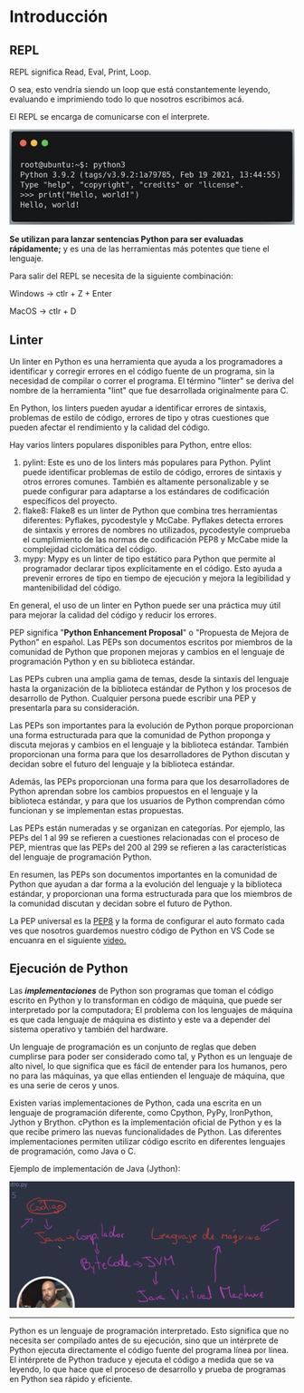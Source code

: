 # **Introducción**

## REPL

REPL significa Read, Eval, Print, Loop.

O sea, esto vendría siendo un loop que está constantemente leyendo, evaluando e imprimiendo todo lo que nosotros escribimos acá.

El REPL se encarga de comunicarse con el interprete.

![REPL.jpeg](/Introduccion/media_Readme/REPL.jpeg)

**Se utilizan para lanzar sentencias Python para ser evaluadas rápidamente;** y es una de las herramientas más potentes que tiene el lenguaje.

Para salir del REPL se necesita de la siguiente combinación:

Windows → ctlr + Z + Enter

MacOS → ctlr + D

## Linter

Un linter en Python es una herramienta que ayuda a los programadores a identificar y corregir errores en el código fuente de un programa, sin la necesidad de compilar o correr el programa. El término "linter" se deriva del nombre de la herramienta "lint" que fue desarrollada originalmente para C.

En Python, los linters pueden ayudar a identificar errores de sintaxis, problemas de estilo de código, errores de tipo y otras cuestiones que pueden afectar el rendimiento y la calidad del código.

Hay varios linters populares disponibles para Python, entre ellos:

1. pylint: Este es uno de los linters más populares para Python. Pylint puede identificar problemas de estilo de código, errores de sintaxis y otros errores comunes. También es altamente personalizable y se puede configurar para adaptarse a los estándares de codificación específicos del proyecto.
2. flake8: Flake8 es un linter de Python que combina tres herramientas diferentes: Pyflakes, pycodestyle y McCabe. Pyflakes detecta errores de sintaxis y errores de nombres no utilizados, pycodestyle comprueba el cumplimiento de las normas de codificación PEP8 y McCabe mide la complejidad ciclomática del código.
3. mypy: Mypy es un linter de tipo estático para Python que permite al programador declarar tipos explícitamente en el código. Esto ayuda a prevenir errores de tipo en tiempo de ejecución y mejora la legibilidad y mantenibilidad del código.

En general, el uso de un linter en Python puede ser una práctica muy útil para mejorar la calidad del código y reducir los errores.

PEP significa "**Python Enhancement Proposal**" o "Propuesta de Mejora de Python" en español. Las PEPs son documentos escritos por miembros de la comunidad de Python que proponen mejoras y cambios en el lenguaje de programación Python y en su biblioteca estándar.

Las PEPs cubren una amplia gama de temas, desde la sintaxis del lenguaje hasta la organización de la biblioteca estándar de Python y los procesos de desarrollo de Python. Cualquier persona puede escribir una PEP y presentarla para su consideración.

Las PEPs son importantes para la evolución de Python porque proporcionan una forma estructurada para que la comunidad de Python proponga y discuta mejoras y cambios en el lenguaje y la biblioteca estándar. También proporcionan una forma para que los desarrolladores de Python discutan y decidan sobre el futuro del lenguaje y la biblioteca estándar.

Además, las PEPs proporcionan una forma para que los desarrolladores de Python aprendan sobre los cambios propuestos en el lenguaje y la biblioteca estándar, y para que los usuarios de Python comprendan cómo funcionan y se implementan estas propuestas.

Las PEPs están numeradas y se organizan en categorías. Por ejemplo, las PEPs del 1 al 99 se refieren a cuestiones relacionadas con el proceso de PEP, mientras que las PEPs del 200 al 299 se refieren a las características del lenguaje de programación Python.

En resumen, las PEPs son documentos importantes en la comunidad de Python que ayudan a dar forma a la evolución del lenguaje y la biblioteca estándar, y proporcionan una forma estructurada para que los miembros de la comunidad discutan y decidan sobre el futuro de Python.

La PEP universal es la [PEP8](https://peps.python.org/pep-0008/) y la forma de configurar el auto formato cada ves que nosotros guardemos nuestro código de Python en VS Code se encuanra en el siguiente [video.](https://s3.us-west-2.amazonaws.com/secure.notion-static.com/ae344bec-510a-4b2a-9f5e-629443b67cb9/format_PEP8.mov?X-Amz-Algorithm=AWS4-HMAC-SHA256&X-Amz-Content-Sha256=UNSIGNED-PAYLOAD&X-Amz-Credential=AKIAT73L2G45EIPT3X45%2F20230316%2Fus-west-2%2Fs3%2Faws4_request&X-Amz-Date=20230316T020422Z&X-Amz-Expires=86400&X-Amz-Signature=bca0223e839b7643eee6c7b1744762d7612a292ccb6ac809718af360ff977878&X-Amz-SignedHeaders=host&x-id=GetObject)

## Ejecución de Python

Las **_implementaciones_** de Python son programas que toman el código escrito en Python y lo transforman en código de máquina, que puede ser interpretado por la computadora; El problema con los lenguajes de máquina es que cada lenguaje de máquina es distinto y este va a depender
del sistema operativo y también del hardware.

Un lenguaje de programación es un conjunto de reglas que deben cumplirse para poder ser considerado como tal, y Python es un lenguaje de alto nivel, lo que significa que es fácil de entender para los humanos, pero no para las máquinas, ya que ellas entienden el lenguaje de máquina, que es una serie de ceros y unos.

Existen varias implementaciones de Python, cada una escrita en un lenguaje de programación diferente, como Cpython, PyPy, IronPython, Jython y Brython. cPython es la implementación oficial de Python y es la que recibe primero las nuevas funcionalidades de Python. Las diferentes implementaciones permiten utilizar código escrito en diferentes lenguajes de programación, como Java o C.

Ejemplo de implementación de Java (Jython):

![Implementacion_Java](/Introduccion/media_Readme/Implementacion_Java.png)

---

Python es un lenguaje de programación interpretado. Esto significa que no necesita ser compilado antes de su ejecución, sino que un intérprete de Python ejecuta directamente el código fuente del programa línea por línea. El intérprete de Python traduce y ejecuta el código a medida que se va leyendo, lo que hace que el proceso de desarrollo y prueba de programas en Python sea rápido y eficiente.
